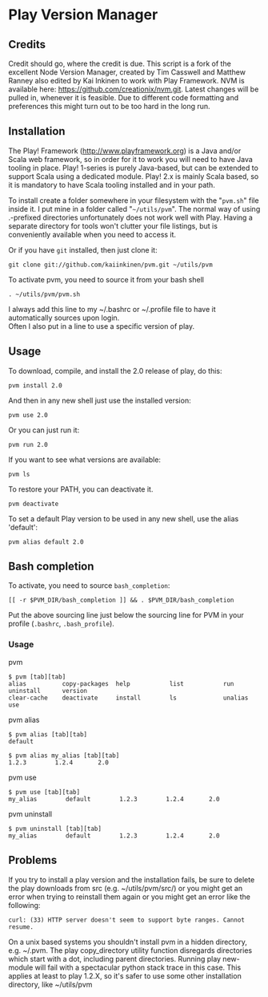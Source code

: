 # Play Version Manager

## Credits

Credit should go, where the credit is due. This script is a fork of the excellent Node Version Manager, created by Tim Casswell 
and Matthew Ranney also edited by Kai Inkinen to work with Play Framework. NVM is available here: https://github.com/creationix/nvm.git. Latest changes will be pulled in, whenever it 
is feasible. Due to different code formatting and preferences this might turn out to be too hard in the long run. 

## Installation

The Play! Framework (http://www.playframework.org) is a Java and/or Scala web framework, so in order for it to work you will need to 
have Java tooling in place. Play! 1-series is purely Java-based, but can be extended to support Scala using a dedicated module.
Play! 2.x is mainly Scala based, so it is mandatory to have Scala tooling installed and in your path.

To install create a folder somewhere in your filesystem with the "`pvm.sh`" file inside it.  I put mine in a folder called "`~/utils/pvm`". 
The normal way of using .-prefixed directories unfortunately does not work well with Play. 
Having a separate directory for tools won't clutter your file listings, but is conveniently available when you need to access it.

Or if you have `git` installed, then just clone it:

    git clone git://github.com/kaiinkinen/pvm.git ~/utils/pvm

To activate pvm, you need to source it from your bash shell

    . ~/utils/pvm/pvm.sh

I always add this line to my ~/.bashrc or ~/.profile file to have it automatically sources upon login.   
Often I also put in a line to use a specific version of play.
    
## Usage

To download, compile, and install the 2.0 release of play, do this:

    pvm install 2.0


And then in any new shell just use the installed version:

    pvm use 2.0

Or you can just run it:

    pvm run 2.0

If you want to see what versions are available:

    pvm ls

To restore your PATH, you can deactivate it.

    pvm deactivate

To set a default Play version to be used in any new shell, use the alias 'default':

    pvm alias default 2.0

## Bash completion

To activate, you need to source `bash_completion`:

  	[[ -r $PVM_DIR/bash_completion ]] && . $PVM_DIR/bash_completion

Put the above sourcing line just below the sourcing line for PVM in your profile (`.bashrc`, `.bash_profile`).

### Usage

pvm

	$ pvm [tab][tab]
	alias          copy-packages  help           list           run            uninstall      version        
	clear-cache    deactivate     install        ls             unalias        use

pvm alias

	$ pvm alias [tab][tab]
	default

	$ pvm alias my_alias [tab][tab]
	1.2.3        1.2.4       2.0
	
pvm use

	$ pvm use [tab][tab]
	my_alias        default        1.2.3        1.2.4       2.0
	
pvm uninstall

	$ pvm uninstall [tab][tab]
	my_alias        default        1.2.3        1.2.4       2.0
	
## Problems

If you try to install a play version and the installation fails, be sure to delete the play downloads from src (e.g. ~/utils/pvm/src/) or you might get an error when trying to reinstall them again or you might get an error like the following:
    
    curl: (33) HTTP server doesn't seem to support byte ranges. Cannot resume.


On a unix based systems you shouldn't install pvm in a hidden directory, e.g. ~/.pvm. The play copy_directory utility function disregards directories which start with a dot, including parent directories. 
Running play new-module will fail with a spectacular python stack trace in this case. This applies at least to play 1.2.X, so it's safer to use some other installation directory, like ~/utils/pvm
